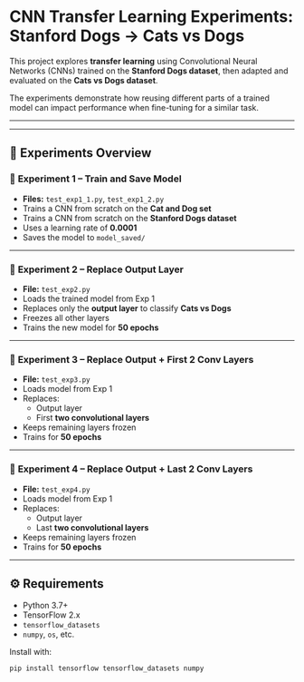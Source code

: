 # CNN Transfer Learning Experiments: Stanford Dogs → Cats vs Dogs

This project explores **transfer learning** using Convolutional Neural Networks (CNNs) trained on the **Stanford Dogs dataset**, then adapted and evaluated on the **Cats vs Dogs dataset**.

The experiments demonstrate how reusing different parts of a trained model can impact performance when fine-tuning for a similar task.

---


---

## 🧪 Experiments Overview

### 🔹 **Experiment 1** – Train and Save Model
- **Files:** `test_exp1_1.py`, `test_exp1_2.py`
- Trains a CNN from scratch on the **Cat and Dog set**
- Trains a CNN from scratch on the **Stanford Dogs dataset**
- Uses a learning rate of **0.0001**
- Saves the model to `model_saved/`

---

### 🔹 **Experiment 2** – Replace Output Layer
- **File:** `test_exp2.py`
- Loads the trained model from Exp 1
- Replaces only the **output layer** to classify **Cats vs Dogs**
- Freezes all other layers
- Trains the new model for **50 epochs**

---

### 🔹 **Experiment 3** – Replace Output + First 2 Conv Layers
- **File:** `test_exp3.py`
- Loads model from Exp 1
- Replaces:
  - Output layer
  - First **two convolutional layers**
- Keeps remaining layers frozen
- Trains for **50 epochs**

---

### 🔹 **Experiment 4** – Replace Output + Last 2 Conv Layers
- **File:** `test_exp4.py`
- Loads model from Exp 1
- Replaces:
  - Output layer
  - Last **two convolutional layers**
- Keeps remaining layers frozen
- Trains for **50 epochs**

---

## ⚙️ Requirements

- Python 3.7+
- TensorFlow 2.x
- `tensorflow_datasets`
- `numpy`, `os`, etc.

Install with:
```bash
pip install tensorflow tensorflow_datasets numpy


